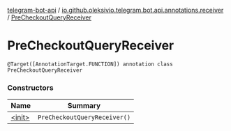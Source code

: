 [telegram-bot-api](../../index.md) / [io.github.oleksivio.telegram.bot.api.annotations.receiver](../index.md) / [PreCheckoutQueryReceiver](./index.md)

# PreCheckoutQueryReceiver

`@Target([AnnotationTarget.FUNCTION]) annotation class PreCheckoutQueryReceiver`

### Constructors

| Name | Summary |
|---|---|
| [&lt;init&gt;](-init-.md) | `PreCheckoutQueryReceiver()` |
